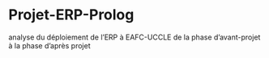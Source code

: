 # Projet-ERP-Prolog
analyse du  déploiement de l’ERP à EAFC-UCCLE de la phase d’avant-projet à la phase d’après projet 

